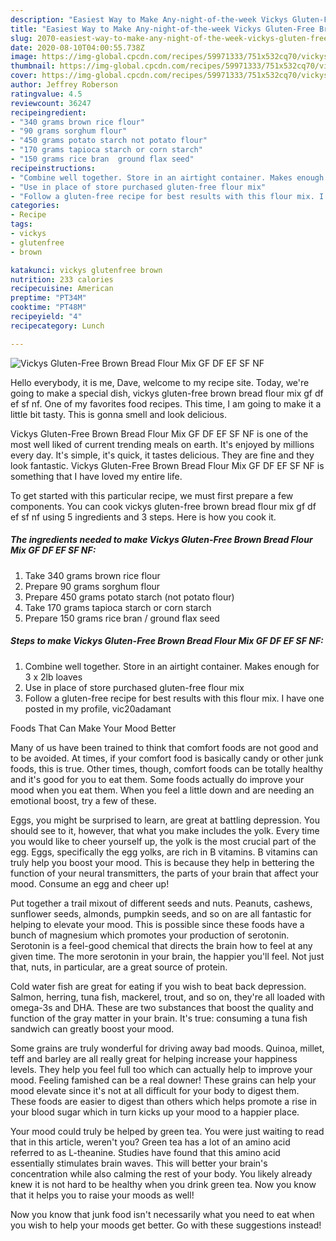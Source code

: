```yaml
---
description: "Easiest Way to Make Any-night-of-the-week Vickys Gluten-Free Brown Bread Flour Mix GF DF EF SF NF"
title: "Easiest Way to Make Any-night-of-the-week Vickys Gluten-Free Brown Bread Flour Mix GF DF EF SF NF"
slug: 2070-easiest-way-to-make-any-night-of-the-week-vickys-gluten-free-brown-bread-flour-mix-gf-df-ef-sf-nf
date: 2020-08-10T04:00:55.738Z
image: https://img-global.cpcdn.com/recipes/59971333/751x532cq70/vickys-gluten-free-brown-bread-flour-mix-gf-df-ef-sf-nf-recipe-main-photo.jpg
thumbnail: https://img-global.cpcdn.com/recipes/59971333/751x532cq70/vickys-gluten-free-brown-bread-flour-mix-gf-df-ef-sf-nf-recipe-main-photo.jpg
cover: https://img-global.cpcdn.com/recipes/59971333/751x532cq70/vickys-gluten-free-brown-bread-flour-mix-gf-df-ef-sf-nf-recipe-main-photo.jpg
author: Jeffrey Roberson
ratingvalue: 4.5
reviewcount: 36247
recipeingredient:
- "340 grams brown rice flour"
- "90 grams sorghum flour"
- "450 grams potato starch not potato flour"
- "170 grams tapioca starch or corn starch"
- "150 grams rice bran  ground flax seed"
recipeinstructions:
- "Combine well together. Store in an airtight container. Makes enough for 3 x 2lb loaves"
- "Use in place of store purchased gluten-free flour mix"
- "Follow a gluten-free recipe for best results with this flour mix. I have one posted in my profile, vic20adamant"
categories:
- Recipe
tags:
- vickys
- glutenfree
- brown

katakunci: vickys glutenfree brown 
nutrition: 233 calories
recipecuisine: American
preptime: "PT34M"
cooktime: "PT48M"
recipeyield: "4"
recipecategory: Lunch

---
```



![Vickys Gluten-Free Brown Bread Flour Mix GF DF EF SF NF](https://img-global.cpcdn.com/recipes/59971333/751x532cq70/vickys-gluten-free-brown-bread-flour-mix-gf-df-ef-sf-nf-recipe-main-photo.jpg)

Hello everybody, it is me, Dave, welcome to my recipe site. Today, we're going to make a special dish, vickys gluten-free brown bread flour mix gf df ef sf nf. One of my favorites food recipes. This time, I am going to make it a little bit tasty. This is gonna smell and look delicious.

Vickys Gluten-Free Brown Bread Flour Mix GF DF EF SF NF is one of the most well liked of current trending meals on earth. It's enjoyed by millions every day. It's simple, it's quick, it tastes delicious. They are fine and they look fantastic. Vickys Gluten-Free Brown Bread Flour Mix GF DF EF SF NF is something that I have loved my entire life.




To get started with this particular recipe, we must first prepare a few components. You can cook vickys gluten-free brown bread flour mix gf df ef sf nf using 5 ingredients and 3 steps. Here is how you cook it.

<!--inarticleads1-->

##### The ingredients needed to make Vickys Gluten-Free Brown Bread Flour Mix GF DF EF SF NF:

1. Take 340 grams brown rice flour
1. Prepare 90 grams sorghum flour
1. Prepare 450 grams potato starch (not potato flour)
1. Take 170 grams tapioca starch or corn starch
1. Prepare 150 grams rice bran / ground flax seed




<!--inarticleads2-->

##### Steps to make Vickys Gluten-Free Brown Bread Flour Mix GF DF EF SF NF:

1. Combine well together. Store in an airtight container. Makes enough for 3 x 2lb loaves
1. Use in place of store purchased gluten-free flour mix
1. Follow a gluten-free recipe for best results with this flour mix. I have one posted in my profile, vic20adamant




Foods That Can Make Your Mood Better


Many of us have been trained to think that comfort foods are not good and to be avoided. At times, if your comfort food is basically candy or other junk foods, this is true. Other times, though, comfort foods can be totally healthy and it's good for you to eat them. Some foods actually do improve your mood when you eat them. When you feel a little down and are needing an emotional boost, try a few of these.

Eggs, you might be surprised to learn, are great at battling depression. You should see to it, however, that what you make includes the yolk. Every time you would like to cheer yourself up, the yolk is the most crucial part of the egg. Eggs, specifically the egg yolks, are rich in B vitamins. B vitamins can truly help you boost your mood. This is because they help in bettering the function of your neural transmitters, the parts of your brain that affect your mood. Consume an egg and cheer up!

Put together a trail mixout of different seeds and nuts. Peanuts, cashews, sunflower seeds, almonds, pumpkin seeds, and so on are all fantastic for helping to elevate your mood. This is possible since these foods have a bunch of magnesium which promotes your production of serotonin. Serotonin is a feel-good chemical that directs the brain how to feel at any given time. The more serotonin in your brain, the happier you'll feel. Not just that, nuts, in particular, are a great source of protein.

Cold water fish are great for eating if you wish to beat back depression. Salmon, herring, tuna fish, mackerel, trout, and so on, they're all loaded with omega-3s and DHA. These are two substances that boost the quality and function of the gray matter in your brain. It's true: consuming a tuna fish sandwich can greatly boost your mood. 

Some grains are truly wonderful for driving away bad moods. Quinoa, millet, teff and barley are all really great for helping increase your happiness levels. They help you feel full too which can actually help to improve your mood. Feeling famished can be a real downer! These grains can help your mood elevate since it's not at all difficult for your body to digest them. These foods are easier to digest than others which helps promote a rise in your blood sugar which in turn kicks up your mood to a happier place.

Your mood could truly be helped by green tea. You were just waiting to read that in this article, weren't you? Green tea has a lot of an amino acid referred to as L-theanine. Studies have found that this amino acid essentially stimulates brain waves. This will better your brain's concentration while also calming the rest of your body. You likely already knew it is not hard to be healthy when you drink green tea. Now you know that it helps you to raise your moods as well!

Now you know that junk food isn't necessarily what you need to eat when you wish to help your moods get better. Go  with  these suggestions  instead!

